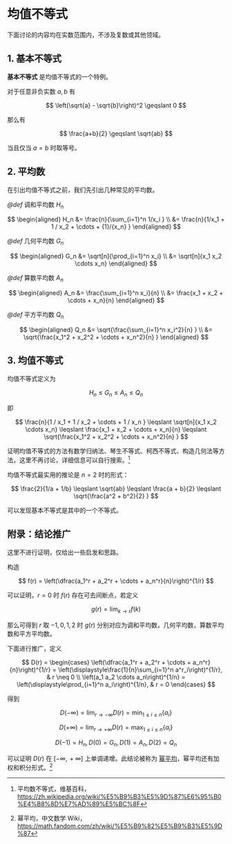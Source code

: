 # 均值不等式

下面讨论的内容均在实数范围内，不涉及复数或其他领域。

## 1. 基本不等式

**基本不等式** 是均值不等式的一个特例。

对于任意非负实数 $a,\, b$ 有

$$
\left(\sqrt{a} - \sqrt{b}\right)^2 \geqslant 0
$$

那么有

$$
\frac{a+b}{2} \geqslant \sqrt{ab}
$$

当且仅当 $a = b$ 时取等号。

## 2. 平均数

在引出均值不等式之前，我们先引出几种常见的平均数。

*@def* 调和平均数 $H_n$

$$
\begin{aligned}
    H_n &= \frac{n}{\sum_{i=1}^n 1/x_i } \\
    &= \frac{n}{1/x_1 + 1 / x_2 + \cdots + {1}/{x_n} }
\end{aligned}
$$

*@def* 几何平均数 $G_n$

$$
\begin{aligned}
    G_n &= \sqrt[n]{\prod_{i=1}^n x_i} \\
    &= \sqrt[n]{x_1 x_2 \cdots x_n}
\end{aligned}
$$

*@def* 算数平均数 $A_n$

$$
\begin{aligned}
    A_n &= \frac{\sum_{i=1}^n x_i}{n} \\
    &= \frac{x_1 + x_2 + \cdots + x_n}{n}
\end{aligned}
$$

*@def* 平方平均数 $Q_n$

$$
\begin{aligned}
    Q_n &= \sqrt{\frac{\sum_{i=1}^n
    x_i^2}{n} } \\
    &= \sqrt{\frac{x_1^2 + x_2^2 + \cdots + x_n^2}{n} }
\end{aligned}
$$

## 3. 均值不等式

均值不等式定义为

$$
H_n \leqslant G_n \leqslant A_n \leqslant Q_n
$$

即

$$
\frac{n}{1 / x_1 + 1 / x_2 + \cdots + 1 / x_n } \leqslant
\sqrt[n]{x_1 x_2 \cdots x_n} \leqslant
\frac{x_1 + x_2 + \cdots + x_n}{n} \leqslant
\sqrt{\frac{x_1^2 + x_2^2 + \cdots + x_n^2}{n} }
$$

证明均值不等式的方法有数学归纳法、琴生不等式、柯西不等式、构造几何法等方法，这里不再讨论，详细信息可以自行搜索。[^1]

[^1]: 平均数不等式，维基百科，<https://zh.wikipedia.org/wiki/%E5%B9%B3%E5%9D%87%E6%95%B0%E4%B8%8D%E7%AD%89%E5%BC%8F>

均值不等式最实用的推论是 $n = 2$ 时的形式：

$$
\frac{2}{1/a + 1/b} \leqslant \sqrt{ab}
\leqslant \frac{a + b}{2}
\leqslant \sqrt{\frac{a^2 + b^2}{2} }
$$

可以发现基本不等式是其中的一个不等式。

## 附录：结论推广

这里不进行证明，仅给出一些启发和思路。

构造

$$
f(r) = \left(\dfrac{a_1^r + a_2^r + \cdots + a_n^r}{n}\right)^{1/r}
$$

可以证明，$r = 0$ 时 $f(r)$ 存在可去间断点，若定义

$$
g(r) = \lim_{k \rightarrow r} f(k)
$$

那么可得到 $r$ 取 $-1,\,0,\,1,\,2$ 时 $g(r)$ 分别对应为调和平均数，几何平均数，算数平均数和平方平均数。

下面进行推广，定义

$$
D(r) = \begin{cases}
    \left(\dfrac{a_1^r + a_2^r + \cdots + a_n^r}{n}\right)^{1/r} = \left(\displaystyle\frac{1}{n}\sum_{i=1}^n a^r_i\right)^{1/r},
    & r \neq 0 \\
    \left(a_1 a_2 \cdots a_n\right)^{1/n} = \left(\displaystyle\prod_{i=1}^n a_i\right)^{1/n}, & r = 0
\end{cases}
$$

得到

$$
D(-\infty) = \lim_{r \to -\infty}D(r) = \min_{1 \leqslant i \leqslant n}\{a_i\}
$$

$$
D(+\infty) = \lim_{r \to +\infty}D(r) = \max_{1 \leqslant i \leqslant n}\{a_i\}
$$

$$
D(-1) = H_n,\, D(0) = G_n,\, D(1) = A_n,\, D(2) = Q_n
$$

可以证明 $D(r)$ 在 $\left[-\infty,\, +\infty\right]$ 上单调递增。此结论被称为 [幂平均](https://zh.wikipedia.org/wiki/%E5%B9%82%E5%B9%B3%E5%9D%87)，幂平均还有加权和积分形式。[^2]

[^2]: 幂平均，中文数学 Wiki，<https://math.fandom.com/zh/wiki/%E5%B9%82%E5%B9%B3%E5%9D%87>
